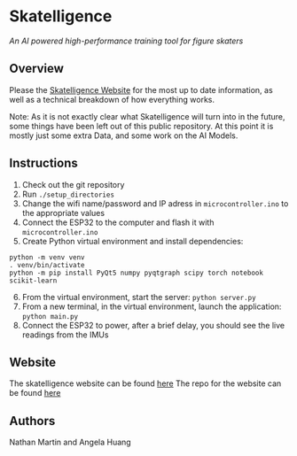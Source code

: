 # Skatelligence
*An AI powered high-performance training tool for figure skaters*
## Overview
Please the [Skatelligence Website](skatelligence.ca) for the most up to date information, as well as a technical breakdown of how everything works.

Note: As it is not exactly clear what Skatelligence will turn into in the future, some things have been left out of this public repository. At this point it is mostly just some extra Data, and some work on the AI Models.
## Instructions
1. Check out the git repository
2. Run `./setup_directories`
3. Change the wifi name/password and IP adress in `microcontroller.ino` to the appropriate values
4. Connect the ESP32 to the computer and flash it with `microcontroller.ino`
5. Create Python virtual environment and install dependencies:
```
python -m venv venv
. venv/bin/activate
python -m pip install PyQt5 numpy pyqtgraph scipy torch notebook scikit-learn
```
6. From the virtual environment, start the server: `python server.py`
7. From a new terminal, in the virtual environment, launch the application: `python main.py`
8. Connect the ESP32 to power, after a brief delay, you should see the live readings from the IMUs
## Website
The skatelligence website can be found [here](https://skatelligence.ca/)
The repo for the website can be found [here](https://github.com/ayihuang/ayihuang.github.io/)
## Authors
Nathan Martin and Angela Huang
